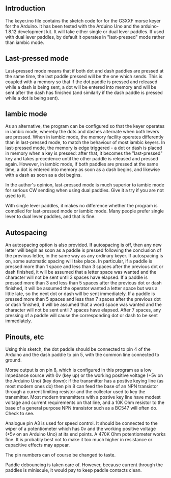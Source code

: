 Introduction
------------

The keyer.ino file contains the sketch code for for the G3XXF morse
keyer for the Arduino.  It has been tested with the Arduino Uno and
the arduino-1.8.12 development kit.  It will take either single or
dual lever paddles.  If used with dual lever paddles, by default it
operates in "last-pressed" mode rather than iambic mode.

Last-pressed mode
-----------------

Last-pressed mode means that if both dot and dash paddles are pressed
at the same time, the last paddle pressed will be the one which sends.
This is coupled with a memory so that if the dot paddle is pressed and
released while a dash is being sent, a dot will be entered into memory
and will be sent after the dash has finished (and similarly if the
dash paddle is pressed while a dot is being sent).

Iambic mode
-----------

As an alternative, the program can be configured so that the keyer
operates in iambic mode, whereby the dots and dashes alternate when
both levers are pressed.  When in iambic mode, the memory facility
operates differently than in last-pressed mode, to match the behaviour
of most iambic keyers.  In last-pressed mode, the memory is edge
triggered - a dot or dash is placed in memory when a key is pressed:
after that, it becomes the "last-pressed" key and takes precedence
until the other paddle is released and pressed again.  However, in
iambic mode, if both paddles are pressed at the same time, a dot is
entered into memory as soon as a dash begins, and likewise with a dash
as soon as a dot begins.

In the author's opinion, last-pressed mode is much superior to iambic
mode for serious CW sending when using dual paddles.  Give it a try if
you are not used to it.

With single lever paddles, it makes no difference whether the program
is compiled for last-pressed mode or iambic mode.  Many people prefer
single lever to dual lever paddles, and that is fine.
 
Autospacing
-----------

An autospacing option is also provided.  If autospacing is off, then
any new letter will begin as soon as a paddle is pressed following the
conclusion of the previous letter, in the same way as any ordinary
keyer.  If autospacing is on, some automatic spacing will take place.
In particular, if a paddle is pressed more than 1 space and less than
3 spaces after the previous dot or dash finished, it will be assumed
that a letter space was wanted and the character will not be sent
until 3 spaces have elapsed.  If a paddle is pressed more than 3 and
less than 5 spaces after the previous dot or dash finished, it will be
assumed the operator wanted a letter space but was a little late, so
the next dot or dash will be sent immediately.  If a paddle is pressed
more than 5 spaces and less than 7 spaces after the previous dot or
dash finished, it will be assumed that a word space was wanted and the
character will not be sent until 7 spaces have elapsed.  After 7
spaces, any pressing of a paddle will cause the corresponding dot or
dash to be sent immediately.

Pinouts, etc
------------
 
Using this sketch, the dot paddle should be connected to pin 4 of the
Arduino and the dash paddle to pin 5, with the common line connected
to ground.

Morse output is on pin 8, which is configured in this program as a low
impedance source with 0v (key up) or the working positive voltage (+5v
on the Arduino Uno) (key down): if the transmitter has a postive
keying line (as most modern ones do) then pin 8 can feed the base of
an NPN transistor through a current limiting resistor and the
collector used to key the transmitter.  Most modern transmitters with
a postive key line have modest voltage and current requirements on
that line, and a 10K Ohm resistor to the base of a general purpose NPN
transistor such as a BC547 will often do.  Check to see.

Analogue pin A3 is used for speed control.  It should be connected to
the wiper of a potentiometer which has 0v and the working positive
voltage (+5v on an Arduino Uno) at its end points.  A 470K Ohm
potentiometer works fine.  It is probably best not to make it too much
higher in resistance or capacitive effects may appear.

The pin numbers can of course be changed to taste.

Paddle debouncing is taken care of.  However, because current through
the paddles is miniscule, it would pay to keep paddle contacts clean.
